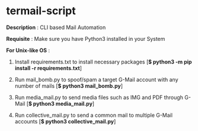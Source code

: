 # termail-script

**Description** : CLI based Mail Automation

**Requisite** : Make sure you have Python3 installed in your System

**For Unix-like OS** :

1. Install requirements.txt to install necessary packages [**$ python3 -m pip install -r requirements.txt**]

2. Run mail_bomb.py to spoof/spam a target G-Mail account with any number of mails [**$ python3 mail_bomb.py**]

3. Run media_mail.py to send media files such as IMG and PDF through G-Mail [**$ python3 media_mail.py**]

4. Run collective_mail.py to send a common mail to multiple G-Mail accounts [**$ python3 collective_mail.py**]


